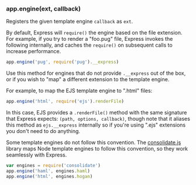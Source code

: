 <h3 id='app.engine'>app.engine(ext, callback)</h3>

Registers the given template engine `callback` as `ext`.

By default, Express will `require()` the engine based on the file extension.
For example, if you try to render a "foo.pug" file, Express invokes the
following internally, and caches the `require()` on subsequent calls to increase
performance.

```js
app.engine('pug', require('pug').__express)
```

Use this method for engines that do not provide `.__express` out of the box,
or if you wish to "map" a different extension to the template engine.

For example, to map the EJS template engine to ".html" files:

```js
app.engine('html', require('ejs').renderFile)
```

In this case, EJS provides a `.renderFile()` method with
the same signature that Express expects: `(path, options, callback)`,
though note that it aliases this method as `ejs.__express` internally
so if you're using ".ejs" extensions you don't need to do anything.

Some template engines do not follow this convention.  The
[consolidate.js](https://github.com/tj/consolidate.js) library maps Node template engines to follow this convention,
so they work seamlessly with Express.

```js
var engines = require('consolidate')
app.engine('haml', engines.haml)
app.engine('html', engines.hogan)
```
